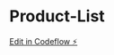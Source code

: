 # Product-List

[Edit in Codeflow ⚡️](https://stackblitz.com/~/github.com/MalwandeMabanti/Product-List)